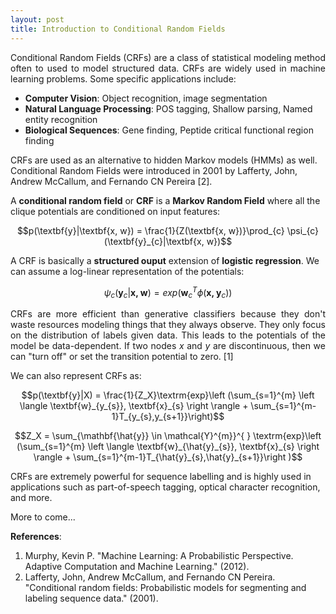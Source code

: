 ```yaml
---
layout: post
title: Introduction to Conditional Random Fields
---
```


<p align="justify">Conditional Random Fields (CRFs) are a class of statistical modeling method often to used to model structured data. CRFs are widely used in machine learning problems. Some specific applications include:</p>

- **Computer Vision**: Object recognition, image segmentation
- **Natural Language Processing**: POS tagging, Shallow parsing, Named entity recognition
- **Biological Sequences**: Gene finding, Peptide critical functional region finding

CRFs are used as an alternative to hidden Markov models (HMMs) as well. Conditional Random Fields were introduced in 2001 by Lafferty, John, Andrew McCallum, and Fernando CN Pereira [2].

A **conditional random field** or **CRF** is a **Markov Random Field** where all the clique potentials are conditioned on input features:

$$p(\textbf{y}|\textbf{x, w}) = \frac{1}{Z(\textbf{x, w})}\prod_{c} \psi_{c}(\textbf{y}_{c}|\textbf{x, w})$$

A CRF is basically a **structured ouput** extension of **logistic regression**. We can assume a log-linear representation of the potentials:

$$\psi_{c}(\textbf{y}_{c}|\textbf{x, w}) = exp(\textbf{w}_{c}^{T} \phi(\textbf{x, }\textbf{y}_{c}))$$

<p align='justify'>CRFs are more efficient than generative classifiers because they don't waste resources modeling things that they always observe. They only focus on the distribution of labels given data. This leads to the potentials of the model be data-dependent. If two nodes <i>x</i> and <i>y</i> are discontinuous, then we can "turn off" or set the transition potential to zero. [1]</p>

We can also represent CRFs as:

$$p(\textbf{y}|X) = \frac{1}{Z_X}\textrm{exp}\left (\sum_{s=1}^{m} \left \langle \textbf{w}_{y_{s}}, \textbf{x}_{s} \right \rangle + \sum_{s=1}^{m-1}T_{y_{s},y_{s+1}}\right)$$

$$Z_X = \sum_{\mathbf{\hat{y}} \in \mathcal{Y}^{m}}^{ } \textrm{exp}\left (\sum_{s=1}^{m} \left \langle \textbf{w}_{\hat{y}_{s}}, \textbf{x}_{s} \right \rangle + \sum_{s=1}^{m-1}T_{\hat{y}_{s},\hat{y}_{s+1}}\right )$$

CRFs are extremely powerful for sequence labelling and is highly used in applications such as part-of-speech tagging, optical character recognition, and more.

More to come...

**References**:

1. Murphy, Kevin P. "Machine Learning: A Probabilistic Perspective. Adaptive Computation and Machine Learning." (2012).
2. Lafferty, John, Andrew McCallum, and Fernando CN Pereira. "Conditional random fields: Probabilistic models for segmenting and labeling sequence data." (2001).